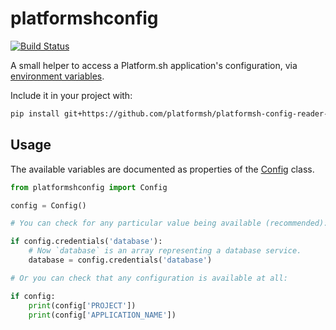# platformshconfig

[![Build Status](https://travis-ci.org/platformsh/platformsh-config-reader-python3.svg?branch=master)](https://travis-ci.org/platformsh/platformsh-config-reader-python3)

A small helper to access a Platform.sh application's configuration, via [environment variables](https://docs.platform.sh/development/variables.html).

Include it in your project with:

```bash
pip install git+https://github.com/platformsh/platformsh-config-reader-python3.git
```

## Usage

The available variables are documented as properties of the [Config](platformshconfig/config.py) class.

```python
from platformshconfig import Config

config = Config()

# You can check for any particular value being available (recommended):

if config.credentials('database'):
    # Now `database` is an array representing a database service.
    database = config.credentials('database')

# Or you can check that any configuration is available at all:

if config:
    print(config['PROJECT'])
    print(config['APPLICATION_NAME'])


```